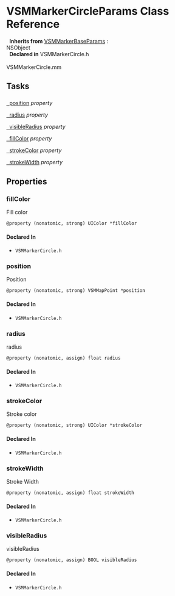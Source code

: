 # VSMMarkerCircleParams Class Reference

&nbsp;&nbsp;**Inherits from** <a href="../Classes/VSMMarkerBaseParams.html">VSMMarkerBaseParams</a> :   
NSObject  
&nbsp;&nbsp;**Declared in** VSMMarkerCircle.h<br />  
VSMMarkerCircle.mm  

## Tasks

### 

[&nbsp;&nbsp;position](#//api/name/position) *property* 

[&nbsp;&nbsp;radius](#//api/name/radius) *property* 

[&nbsp;&nbsp;visibleRadius](#//api/name/visibleRadius) *property* 

[&nbsp;&nbsp;fillColor](#//api/name/fillColor) *property* 

[&nbsp;&nbsp;strokeColor](#//api/name/strokeColor) *property* 

[&nbsp;&nbsp;strokeWidth](#//api/name/strokeWidth) *property* 

## Properties

<a name="//api/name/fillColor" title="fillColor"></a>
### fillColor

Fill color

`@property (nonatomic, strong) UIColor *fillColor`

#### Declared In
* `VSMMarkerCircle.h`

<a name="//api/name/position" title="position"></a>
### position

Position

`@property (nonatomic, strong) VSMMapPoint *position`

#### Declared In
* `VSMMarkerCircle.h`

<a name="//api/name/radius" title="radius"></a>
### radius

radius

`@property (nonatomic, assign) float radius`

#### Declared In
* `VSMMarkerCircle.h`

<a name="//api/name/strokeColor" title="strokeColor"></a>
### strokeColor

Stroke color

`@property (nonatomic, strong) UIColor *strokeColor`

#### Declared In
* `VSMMarkerCircle.h`

<a name="//api/name/strokeWidth" title="strokeWidth"></a>
### strokeWidth

Stroke Width

`@property (nonatomic, assign) float strokeWidth`

#### Declared In
* `VSMMarkerCircle.h`

<a name="//api/name/visibleRadius" title="visibleRadius"></a>
### visibleRadius

visibleRadius

`@property (nonatomic, assign) BOOL visibleRadius`

#### Declared In
* `VSMMarkerCircle.h`

